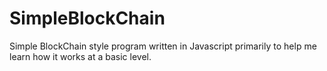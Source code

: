 # SimpleBlockChain
Simple BlockChain style program written in Javascript primarily to help me learn how it works at a basic level.
